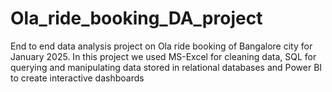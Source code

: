 # Ola_ride_booking_DA_project
End to end data analysis project on Ola ride booking of Bangalore city for January 2025. In this project we used MS-Excel for cleaning data, SQL for querying and manipulating data stored in relational databases and Power BI to create interactive dashboards
